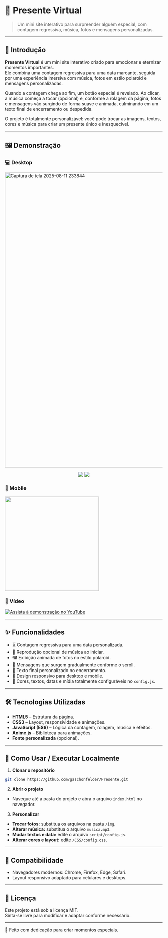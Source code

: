 # 🎁 Presente Virtual

> Um mini site interativo para surpreender alguém especial, com contagem regressiva, música, fotos e mensagens personalizadas.

---

## 📖 Introdução

**Presente Virtual** é um mini site interativo criado para emocionar e eternizar momentos importantes.  
Ele combina uma contagem regressiva para uma data marcante, seguida por uma experiência imersiva com música, fotos em estilo polaroid e mensagens personalizadas.

Quando a contagem chega ao fim, um botão especial é revelado. Ao clicar, a música começa a tocar (opcional) e, conforme a rolagem da página, fotos e mensagens vão surgindo de forma suave e animada, culminando em um texto final de encerramento ou despedida.

O projeto é totalmente personalizável: você pode trocar as imagens, textos, cores e música para criar um presente único e inesquecível.

---

## 🖼️ Demonstração

### 💻 Desktop
<img width="1901" height="941" alt="Captura de tela 2025-08-11 233844" src="https://github.com/user-attachments/assets/d72e193e-d37e-4a73-8c73-3272b34d33a4" />

<p align="center">
  <img src="https://github.com/user-attachments/assets/7d5fba08-7c13-402b-b46c-9e7fe35d2c7b">
  <img src="https://github.com/user-attachments/assets/2d825c26-6177-47aa-a2d4-1f655024b04f">
</p>

### 📱 Mobile
<img src="https://github.com/user-attachments/assets/2f1ab952-4361-4907-bee0-9b2035fbf2ab" width="300">

### 🎥 Vídeo
[![Assista à demonstração no YouTube](https://img.youtube.com/vi/xivQlDRPN4c/maxresdefault.jpg)](https://www.youtube.com/watch?v=xivQlDRPN4c)

---

## ✨ Funcionalidades

- ⏳ Contagem regressiva para uma data personalizada.
- 🎵 Reprodução opcional de música ao iniciar.
- 🖼️ Exibição animada de fotos no estilo polaroid.
- 💬 Mensagens que surgem gradualmente conforme o scroll.
- 📜 Texto final personalizado no encerramento.
- 📱 Design responsivo para desktop e mobile.
- 🎨 Cores, textos, datas e mídia totalmente configuráveis no `config.js`.

---

## 🛠️ Tecnologias Utilizadas

- **HTML5** – Estrutura da página.
- **CSS3** – Layout, responsividade e animações.
- **JavaScript (ES6)** – Lógica da contagem, rolagem, música e efeitos.
- **Anime.js** – Biblioteca para animações.
- **Fonte personalizada** (opcional).

---

## 🚀 Como Usar / Executar Localmente

1. **Clonar o repositório**
```bash
git clone https://github.com/gaschonfelder/Presente.git
```

2. **Abrir o projeto**
- Navegue até a pasta do projeto e abra o arquivo `index.html` no navegador.

3. **Personalizar**
- **Trocar fotos:** substitua os arquivos na pasta `/img`.
- **Alterar música:** substitua o arquivo `musica.mp3`.
- **Mudar textos e data:** edite o arquivo `script/config.js`.
- **Alterar cores e layout:** edite `/CSS/config.css`.

---


## 📱 Compatibilidade

- Navegadores modernos: Chrome, Firefox, Edge, Safari.
- Layout responsivo adaptado para celulares e desktops.

---

## 📄 Licença

Este projeto está sob a licença MIT.  
Sinta-se livre para modificar e adaptar conforme necessário.

---

💖 Feito com dedicação para criar momentos especiais.

